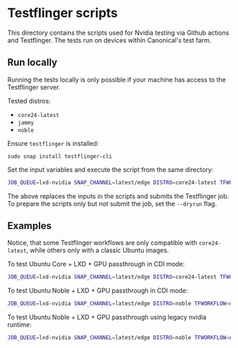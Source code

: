 # Testflinger scripts

This directory contains the scripts used for Nvidia testing via Github actions and Testflinger.
The tests run on devices within Canonical's test farm.

## Run locally
Running the tests locally is only possible if your machine has access to the Testflinger server.

Tested distros:
- `core24-latest`
- `jammy`
- `noble`

Ensure `testflinger` is installed:
```
sudo snap install testflinger-cli
```

Set the input variables and execute the script from the same directory:
```bash
JOB_QUEUE=lxd-nvidia SNAP_CHANNEL=latest/edge DISTRO=core24-latest TFWORKFLOW=uc-nvidia-cdi-job ./run.sh
```
The above replaces the inputs in the scripts and submits the Testflinger job.
To prepare the scripts only but not submit the job, set the `--dryrun` flag.

## Examples

Notice, that some Testflinger workflows are only compatible with `core24-latest`, while others only
with a classic Ubuntu images.

To test Ubuntu Core + LXD + GPU passthrough in CDI mode:
```bash
JOB_QUEUE=lxd-nvidia SNAP_CHANNEL=latest/edge DISTRO=core24-latest TFWORKFLOW=uc-nvidia-cdi-job ./run.sh
```

To test Ubuntu Noble + LXD + GPU passthrough in CDI mode:
```bash
JOB_QUEUE=lxd-nvidia SNAP_CHANNEL=latest/edge DISTRO=noble TFWORKFLOW=nvidia-cdi-job ./run.sh
```

To test Ubuntu Noble + LXD + GPU passthrough using legacy nvidia runtime:
```bash
JOB_QUEUE=lxd-nvidia SNAP_CHANNEL=latest/edge DISTRO=noble TFWORKFLOW=nvidia-legacy-runtime-job ./run.sh
```
